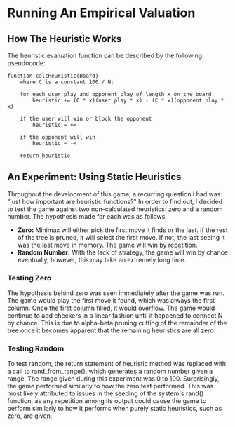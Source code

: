 Running An Empirical Valuation
==============================

How The Heuristic Works
-----------------------

The heuristic evaluation function can be described by the following pseudocode:

	function calcHeuristic(Board)
		where C is a constant 100 / N:

		for each user play and opponent play of length x on the board:
			heuristic += (C * x)(user play * x) - (C * x)(opponent play * x)

		if the user will win or block the opponent
			heuristic = +∞

		if the opponent will win
			heuristic = -∞

		return heuristic

An Experiment: Using Static Heuristics
---------------------------------------

Throughout the development of this game, a recurring question I had was: "just how important are heuristic functions?" In order to find out, I decided to test the game against two non-calculated heuristics: zero and a random number. The hypothesis made for each was as follows:

- **Zero:** Minimax will either pick the first move it finds or the last. If the rest of the tree is pruned, it will select the first move. If not, the last seeing it was the last move in memory. The game will win by repetition.
- **Random Number:** With the lack of strategy, the game will win by chance eventually, however, this may take an extremely long time.

### Testing Zero
The hypothesis behind zero was seen immediately after the game was run. The game would play the first move it found, which was always the first column. Once the first column filled, it would overflow. The game would continue to add checkers in a linear fashion until it happened to connect N by chance. This is due to alpha-beta pruning cutting of the remainder of the tree once it becomes apparent that the remaining heuristics are all zero.

### Testing Random
To test random, the return statement of heuristic method was replaced with a call to rand_from_range(), which generates a random number given a range. The range given during this experiment was 0 to 100. Surprisingly, the game performed similarly to how the zero test performed. This was most likely attributed to issues in the seeding of the system's rand() function, as any repetition among its output could cause the game to perform similarly to how it performs when purely static heuristics, such as zero, are given.

